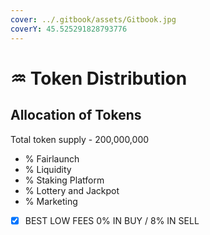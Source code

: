 ```yaml
---
cover: ../.gitbook/assets/Gitbook.jpg
coverY: 45.525291828793776
---
```


# ♒ Token Distribution

## Allocation of Tokens

Total token supply - 200,000,000

* % Fairlaunch&#x20;
* % Liquidity&#x20;
* % Staking Platform&#x20;
* % Lottery and Jackpot&#x20;
* % Marketing&#x20;

<!---->

* [x] BEST LOW FEES 0% IN BUY / 8% IN SELL
